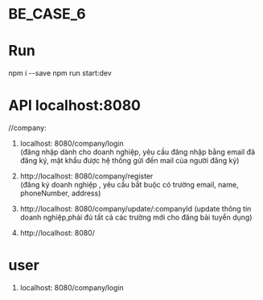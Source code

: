 # BE_CASE_6

# Run

npm i --save
npm run start:dev

# API localhost:8080

//company:

1. localhost: 8080/company/login  
   (đăng nhập dành cho doanh nghiệp, yêu cầu đăng nhập bằng email đã đăng ký, mật khẩu được hệ thống gửi đến mail của
   người đăng ký)

2. http://localhost: 8080/company/register  
   (đăng ký doanh nghiệp , yêu cầu bắt buộc có trường email, name, phoneNumber, address)

3. http://localhost: 8080/company/update/:companyId
   (update thông tin doanh nghiệp,phải đủ tất cả các trường mới cho đăng bài tuyển dụng)

4. http://localhost: 8080/

# user

1. localhost: 8080/company/login 